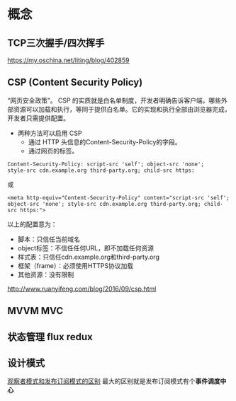 # 概念

## TCP三次握手/四次挥手
https://my.oschina.net/liting/blog/402859

## CSP (Content Security Policy)
“网页安全政策”。
CSP 的实质就是白名单制度，开发者明确告诉客户端，哪些外部资源可以加载和执行，等同于提供白名单。它的实现和执行全部由浏览器完成，开发者只需提供配置。
- 两种方法可以启用 CSP
    - 通过 HTTP 头信息的Content-Security-Policy的字段。
    - 通过网页的<meta>标签。
```
Content-Security-Policy: script-src 'self'; object-src 'none';
style-src cdn.example.org third-party.org; child-src https:
```
或 
```
<meta http-equiv="Content-Security-Policy" content="script-src 'self'; object-src 'none'; style-src cdn.example.org third-party.org; child-src https:">
```
以上的配置意为：
- 脚本：只信任当前域名
- object标签：不信任任何URL，即不加载任何资源
- 样式表：只信任cdn.example.org和third-party.org
- 框架（frame）：必须使用HTTPS协议加载
- 其他资源：没有限制

http://www.ruanyifeng.com/blog/2016/09/csp.html

## MVVM MVC

## 状态管理 flux redux

## 设计模式
[观察者模式和发布订阅模式的区别](https://www.jianshu.com/p/594f018b68e7)
最大的区别就是发布订阅模式有个**事件调度中心**




